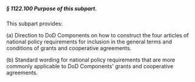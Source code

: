 ##### § 1122.100 Purpose of this subpart. #####

This subpart provides:

(a) Direction to DoD Components on how to construct the four articles of national policy requirements for inclusion in the general terms and conditions of grants and cooperative agreements.

(b) Standard wording for national policy requirements that are more commonly applicable to DoD Components' grants and cooperative agreements.